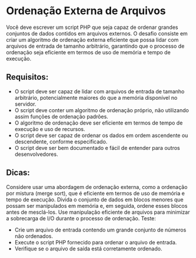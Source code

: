 # Ordenação Externa de Arquivos

Você deve escrever um script PHP que seja capaz de ordenar grandes conjuntos de dados contidos em arquivos externos. O desafio consiste em criar um algoritmo de ordenação externa eficiente que possa lidar com arquivos de entrada de tamanho arbitrário, garantindo que o processo de ordenação seja eficiente em termos de uso de memória e tempo de execução.

## Requisitos:

- O script deve ser capaz de lidar com arquivos de entrada de tamanho arbitrário, potencialmente maiores do que a memória disponível no servidor.
- O script deve conter um algoritmo de ordenação próprio, não utilizando assim funções de ordenação padrões.
- O algoritmo de ordenação deve ser eficiente em termos de tempo de execução e uso de recursos.
- O script deve ser capaz de ordenar os dados em ordem ascendente ou descendente, conforme especificado.
- O script deve ser bem documentado e fácil de entender para outros desenvolvedores.

## Dicas:

Considere usar uma abordagem de ordenação externa, como a ordenação por mistura (merge sort), que é eficiente em termos de uso de memória e tempo de execução.
Divida o conjunto de dados em blocos menores que possam ser manipulados em memória e, em seguida, ordene esses blocos antes de mesclá-los.
Use manipulação eficiente de arquivos para minimizar a sobrecarga de I/O durante o processo de ordenação.
Teste:

- Crie um arquivo de entrada contendo um grande conjunto de números não ordenados.
- Execute o script PHP fornecido para ordenar o arquivo de entrada.
- Verifique se o arquivo de saída está corretamente ordenado.
